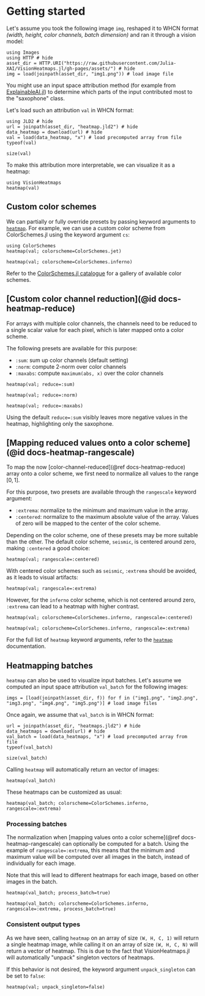 # Getting started
Let's assume you took the following image `img`,
reshaped it to WHCN format *(width, height, color channels, batch dimension)*
and ran it through a vision model:

```@example 1
using Images
using HTTP # hide
asset_dir = HTTP.URI("https://raw.githubusercontent.com/Julia-XAI/VisionHeatmaps.jl/gh-pages/assets/") # hide
img = load(joinpath(asset_dir, "img1.png")) # load image file
```

You might use an input space attribution method 
(for example from [ExplainableAI.jl](https://github.com/Julia-XAI/ExplainableAI.jl))
to determine which parts of the input contributed most to the "saxophone" class.

Let's load such an attribution `val` in WHCN format:
```@example 1
using JLD2 # hide
url = joinpath(asset_dir, "heatmap.jld2") # hide
data_heatmap = download(url) # hide
val = load(data_heatmap, "x") # load precomputed array from file
typeof(val)
```

```@example 1
size(val)
```

To make this attribution more interpretable,
we can visualize it as a heatmap:
```@example 1
using VisionHeatmaps
heatmap(val)
```

## Custom color schemes
We can partially or fully override presets by passing keyword arguments to [`heatmap`](@ref).
For example, we can use a custom color scheme from ColorSchemes.jl using the keyword argument `cs`:

```@example 1
using ColorSchemes
heatmap(val; colorscheme=ColorSchemes.jet)
```

```@example 1
heatmap(val; colorscheme=ColorSchemes.inferno)
```

Refer to the [ColorSchemes.jl catalogue](https://juliagraphics.github.io/ColorSchemes.jl/stable/basics/)
for a gallery of available color schemes.

## [Custom color channel reduction](@id docs-heatmap-reduce)
For arrays with multiple color channels, the channels need to be reduced to a single scalar value for each pixel, which is later mapped onto a color scheme.

The following presets are available for this purpose:
- `:sum`: sum up color channels (default setting)
- `:norm`: compute 2-norm over color channels
- `:maxabs`: compute `maximum(abs, x)` over the color channels

```@example 1
heatmap(val; reduce=:sum)
```

```@example 1
heatmap(val; reduce=:norm)
```

```@example 1
heatmap(val; reduce=:maxabs)
```

Using the default `reduce=:sum` visibly leaves more negative values in the heatmap, highlighting only the saxophone.

## [Mapping reduced values onto a color scheme](@id docs-heatmap-rangescale)
To map the now [color-channel-reduced](@ref docs-heatmap-reduce) array onto a color scheme,
we first need to normalize all values to the range $[0, 1]$.

For this purpose, two presets are available through the `rangescale` keyword argument:
- `:extrema`: normalize to the minimum and maximum value in the array.
- `:centered`: normalize to the maximum absolute value of the array.
  Values of zero will be mapped to the center of the color scheme.

Depending on the color scheme, one of these presets may be more suitable than the other.
The default color scheme, `seismic`, is centered around zero,
making `:centered` a good choice:

````@example 1
heatmap(val; rangescale=:centered)
````

With centered color schemes such as `seismic`, 
`:extrema` should be avoided, as it leads to visual artifacts:

````@example 1
heatmap(val; rangescale=:extrema)
````

However, for the `inferno` color scheme, which is not centered around zero,
`:extrema` can lead to a heatmap with higher contrast.

````@example 1
heatmap(val; colorscheme=ColorSchemes.inferno, rangescale=:centered)
````

````@example 1
heatmap(val; colorscheme=ColorSchemes.inferno, rangescale=:extrema)
````


For the full list of `heatmap` keyword arguments, refer to the [`heatmap`](@ref) documentation.

## Heatmapping batches
`heatmap` can also be used to visualize input batches.
Let's assume we computed an input space attribution `val_batch` for the following images:

```@example 1
imgs = [load(joinpath(asset_dir, f)) for f in ("img1.png", "img2.png", "img3.png", "img4.png", "img5.png")] # load image files 
```

Once again, we assume that `val_batch` is in WHCN format:

```@example 1
url = joinpath(asset_dir, "heatmaps.jld2") # hide
data_heatmaps = download(url) # hide
val_batch = load(data_heatmaps, "x") # load precomputed array from file
typeof(val_batch)
```

```@example 1
size(val_batch)
```

Calling `heatmap` will automatically return an vector of images:

```@example 1
heatmap(val_batch)
```

These heatmaps can be customized as usual:

```@example 1
heatmap(val_batch; colorscheme=ColorSchemes.inferno, rangescale=:extrema)
```

### Processing batches
The normalization when [mapping values onto a color scheme](@ref docs-heatmap-rangescale) 
can optionally be computed for a batch. 
Using the example of `rangescale=:extrema`, this means that the minimum and maximum value
will be computed over all images in the batch, instead of individually for each image.

Note that this will lead to different heatmaps for each image, based on other images in the batch.

```@example 1
heatmap(val_batch; process_batch=true)
```

```@example 1
heatmap(val_batch; colorscheme=ColorSchemes.inferno, rangescale=:extrema, process_batch=true)
```

### Consistent output types
As we have seen, calling `heatmap` on an array of size `(W, H, C, 1)` 
will return a single heatmap image, while calling it on an array of size `(W, H, C, N)`
will return a vector of heatmap. 
This is due to the fact that VisionHeatmaps.jl will automatically "unpack" singleton vectors of heatmaps.

If this behavior is not desired, the keyword argument `unpack_singleton` can be set to `false`:
```@example 1
heatmap(val; unpack_singleton=false)
```